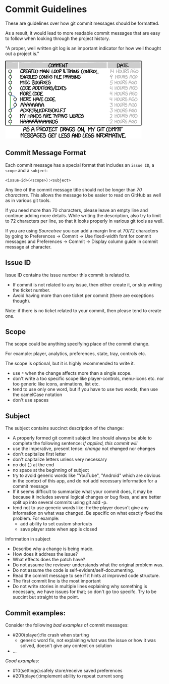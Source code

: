 

Commit Guidelines
=============

These are guidelines over how git commit messages should be formatted.

As a result, it would lead to more readable commit messages that are easy to follow when looking through the project history.

"A proper, well written git log is an important indicator for how well thought out a project is."

<img src="git-commit-messages.png" width="432">

Commit Message Format
--------------------
	
Each commit message has a special format that includes an `issue ID`, a `scope` and a `subject`:

```
<issue-id>(<scope>):<subject>
```

Any line of the commit message title should not be longer than *70 characters*. This allows the message to be easier to read on GitHub as well as in various git tools. 

If you need more than 70 characters, please leave an empty line and continue adding more details. While writing the description, also try to limit to 72 characters per line, so that it looks properly in various git tools as well. 

If you are using *Sourcetree* you can add a margin line at 70/72 characters by going to Preferences → Commit → Use fixed-width font for commit messages and Preferences → Commit → Display column guide in commit message at character.

Issue ID
---------

Issue ID contains the issue number this commit is related to.

* If commit is not related to any issue, then either create it, or skip writing the ticket number.
* Avoid having more than one ticket per commit (there are exceptions though).

Note: if there is no ticket related to your commit, then please tend to create one. 

Scope
-------

The scope could be anything specifying place of the commit change.

For example: player, analytics, preferences, state, tray, controls etc.

The scope is optional, but it is highly recommended to write it.

* use `*` when the change affects more than a single scope.
* don't write a too specific scope like player-controls, menu-icons etc. nor too generic like icons, animations, list etc.
* tend to use only one word, but if you have to use two words, then use the camelCase notation
* don't use spaces

Subject
--------
The subject contains succinct description of the change:

* A properly formed git commit subject line should always be able to complete the following sentence: *If applied, this commit will <your subject line here>*
* use the imperative, present tense: *change* not ~~changed~~ nor ~~changes~~
* don't capitalize first letter
* don't capitalize letters unless very necessary
* no dot (.) at the end
* no space at the beginning of subject
* try to avoid generic words like "YouTube", "Android" which are obvious in the context of this app, and do not add necessary information for a commit message
* If it seems difficult to summarize what your commit does, it may be because it includes several logical changes or bug fixes, and are better split up into several commits using git add -p.
* tend not to use generic words like: ~~fix the player~~ doesn't give any information on what was changed. Be specific on what exactly fixed the problem. 
	For example: 
	 * add ability to set custom shortcuts
	 * save player state when app is closed

Information in subject

* Describe why a change is being made.
* How does it address the issue?
* What effects does the patch have?
* Do not assume the reviewer understands what the original problem was.
* Do not assume the code is self-evident/self-documenting.
* Read the commit message to see if it hints at improved code structure.
* The first commit line is the most important
* Do not write stories in multiple lines explaining why something is necessary, we have issues for that; so don't go too specifc. Try to be succint but straight to the point. 

Commit examples:
--------

Consider the following *bad examples* of commit messages:
* #200(player):fix crash when starting 
	* generic word fix, not explaining what was the issue or how it was solved, doesn't give any context on solution
* ...

*Good examples*:
* #10(settings):safely store/receive saved preferences
* #201(player):implement ability to repeat current song


